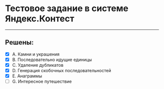 # Тестовое задание в системе Яндекс.Контест

---

## Решены:
- [x] A. Камни и украшения
- [x] B. Последовательно идущие единицы
- [x] C. Удаление дубликатов
- [x] D. Генерация скобочных последовательностей
- [x] E. Анаграммы
- [ ] G. Интересное путешествие